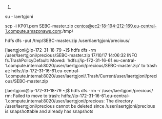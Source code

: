 1)
su - laertgjoni

scp -i KP01.pem SEBC-master.zip centos@ec2-18-194-212-169.eu-central-1.compute.amazonaws.com:/tmp/

hdfs dfs -put /tmp/SEBC-master.zip /user/laertgjoni/precious/

[laertgjoni@ip-172-31-18-79 ~]$ hdfs dfs -rm /user/laertgjoni/precious/SEBC-master.zip
17/10/17 14:06:32 INFO fs.TrashPolicyDefault: Moved: 'hdfs://ip-172-31-16-61.eu-central-1.compute.internal:8020/user/laertgjoni/precious/SEBC-master.zip' to trash at: hdfs://ip-172-31-16-61.eu-central-1.compute.internal:8020/user/laertgjoni/.Trash/Current/user/laertgjoni/precious/SEBC-master.zip

[laertgjoni@ip-172-31-18-79 ~]$ hdfs dfs -rm -r /user/laertgjoni/precious/
rm: Failed to move to trash: hdfs://ip-172-31-16-61.eu-central-1.compute.internal:8020/user/laertgjoni/precious: The directory /user/laertgjoni/precious cannot be deleted since /user/laertgjoni/precious is snapshottable and already has snapshots
